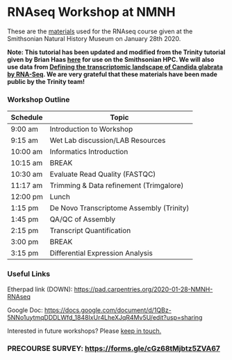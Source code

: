 # RNAseq Workshop at NMNH

These are the [materials](https://github.com/SmithsonianWorkshops/2020-01-28-NMNH-RNAseq/tree/master/Materials) used for the RNAseq course given at the Smithsonian Natural History Museum on January 28th 2020. 

**Note: This tutorial has been updated and modified from the Trinity tutorial given by Brian Haas [here](https://github.com/trinityrnaseq/KrumlovTrinityWorkshopJan2016/wiki/Home/e67c7a4ae4fe005866a56371ea29f15c79e8ccfb) for use on the Smithsonian HPC. We will also use data from [Defining the transcriptomic landscape of Candida glabrata by RNA-Seq](http://www.ncbi.nlm.nih.gov/pubmed/?term=25586221). We are very grateful that these materials have been made public by the Trinity team!**

### Workshop Outline

| Schedule  | Topic  |
|---|---|
|9:00 am |Introduction to Workshop   |
|9:15 am |Wet Lab discussion/LAB Resources  |
|10:00 am|Informatics Introduction   |
|10:15 am|BREAK  |
|10:30 am|Evaluate Read Quality (FASTQC)  |
|11:17 am|Trimming & Data refinement (Trimgalore)  |
|12:00 pm|Lunch  |
|1:15 pm|De Novo Transcriptome Assembly (Trinity)  |
|1:45 pm |QA/QC of Assembly  |
|2:15 pm |Transcript Quantification  |
|3:00 pm |BREAK  |
|3:15 pm |Differential Expression Analysis |

### Useful Links

Etherpad link (DOWN): https://pad.carpentries.org/2020-01-28-NMNH-RNAseq


Google Doc: https://docs.google.com/document/d/1QBz-5NNo1uytmqDDDLWfd_1848IxUr4LheXJqR4Mv5U/edit?usp=sharing


Interested in future workshops? Please [keep in touch.](keeping_in_touch.md)

### PRECOURSE SURVEY: https://forms.gle/cGz68tMjbtz5ZVA67
